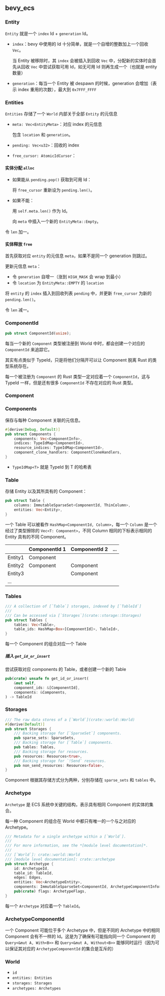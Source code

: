 ## bevy_ecs

### Entity

`Entity` 就是一个 `index` Id + `generation` Id。

- `index`：bevy 中使用的 Id 十分简单，就是一个自增的整数加上一个回收 `Vec`。

    当 Entity 被移除时，其 `index` 会被插入到回收 `Vec` 中，分配新的实体时会首先从回收 `Vec` 中尝试获取可用 Id，如无可用 Id 则再生成一个（也就是 entity 数量）

- `generation`：每当一个 Entity 被 despawn 的时候，generation  会增加（表示 index 重用的次数），最大到 `0x7FFF_FFFF`



### Entities

`Entities` 存储了一个 `World` 内部关于全部 `Entity` 的元信息

- `meta: Vec<EntityMeta>`：对应 index 的元信息

    包含 `location` 和 `generation`。

- `pending: Vec<u32>`：回收的 index
- `free_cursor: AtomicIdCursor`：

#### 实体分配 `alloc`

- 如果能从 `pending.pop()` 获取到可用 Id：

    将 `free_cursor` 重新设为 `pending.len()`。

- 如果不能：

    用 `self.meta.len()` 作为 Id。

    向 `meta` 中插入一个新的 `EntityMeta::Empty`。

令 `len` 加一。

#### 实体释放 `free`

首先获取对应 `entity` 的元信息 `meta`，如果不是同一个 generation 则跳过。

更新元信息 `meta`：

- 令 `generation` 自增一（涨到 `HIGH_MASK` 会 wrap 到最小）
- 令 `location` 为 `EntityMeta::EMPTY` 的 `location`

将 `entity` 的 `index` 插入到回收列表 `pending` 中，并更新 `free_cursor` 为新的 `pending.len()`。

令 `len` 减一。

### ComponentId

```rust
pub struct ComponentId(usize);
```

每当一个新的 `Component` 类型被注册到 World 中时，都会创建一个对应的 `ComponentId` 来追踪它。

其实有点类似于 TypeId，只是将他们分隔开可以让 Component 脱离 Rust 的类型系统存在。

每一个被注册为 `Component` 的 Rust 类型一定对应着一个 `ComponentId`，这与 TypeId 一样，但是还有很多 `ComponentId` 不存在对应的 Rust 类型。

### Component

### Components

保存与每种 Component 关联的元信息。

```rust
#[derive(Debug, Default)]
pub struct Components {
    components: Vec<ComponentInfo>,
    indices: TypeIdMap<ComponentId>,
    resource_indices: TypeIdMap<ComponentId>,
    component_clone_handlers: ComponentCloneHandlers,
}
```

- `TypeIdMap<T>` 就是 TypeId 到 T 的哈希表

### Table

存储 Entity 以及其所具有的 Component：

```rust
pub struct Table {
    columns: ImmutableSparseSet<ComponentId, ThinColumn>,
    entities: Vec<Entity>,
}
```

一个 Table 可以被看作 `HashMap<ComponentId, Column>`，每一个 `Column` 是一个经过了类型擦除的 `Vec<T: Component>`，不同 Column 相同的下标表示相同的 Entity 具有的不同 Component。

|         | ComponentId 1 | ComponentId 2 | ...  |
| ------- | ------------- | ------------- | ---- |
| Entity1 | Component     |               |      |
| Entity2 | Component     | Component     |      |
| Entity3 |               | Component     |      |
| ...     |               |               |      |

### Tables

```rust
/// A collection of [`Table`] storages, indexed by [`TableId`]
///
/// Can be accessed via [`Storages`](crate::storage::Storages)
pub struct Tables {
    tables: Vec<Table>,
    table_ids: HashMap<Box<[ComponentId]>, TableId>,
}
```

每一个 Component 的组合对应一个 Table

##### 插入 `get_id_or_insert`

尝试获取对应 components 的 Table，或者创建一个新的 Table

```rust
pub(crate) unsafe fn get_id_or_insert(
    &mut self,
    component_ids: &[ComponentId],
    components: &Components,
) -> TableId
```

### Storages

```rust
/// The raw data stores of a [`World`](crate::world::World)
#[derive(Default)]
pub struct Storages {
    /// Backing storage for [`SparseSet`] components.
    pub sparse_sets: SparseSets,
    /// Backing storage for [`Table`] components.
    pub tables: Tables,
    /// Backing storage for resources.
    pub resources: Resources<true>,
    /// Backing storage for `!Send` resources.
    pub non_send_resources: Resources<false>,
}
```

Component 根据其存储方式分为两种，分别存储在 `sparse_sets` 和 `tables` 中。

### Archetype

`Archetype` 是 ECS 系统中关键的结构，表示具有相同 Component 的实体的集合。

每一种 Component 的组合在 World 中都只有唯一的一个与之对应的 Archetype。

```rust
/// Metadata for a single archetype within a [`World`].
///
/// For more information, see the *[module level documentation]*.
///
/// [`World`]: crate::world::World
/// [module level documentation]: crate::archetype
pub struct Archetype {
    id: ArchetypeId,
    table_id: TableId,
    edges: Edges,
    entities: Vec<ArchetypeEntity>,
    components: ImmutableSparseSet<ComponentId, ArchetypeComponentInfo>,
    pub(crate) flags: ArchetypeFlags,
}
```

每一个 `Archetype` 对应着一个 `TableId`。



### ArchetypeComponentId

一个 Component 可能位于多个 Archetype 中，但是不同的 Archetype 中的相同 Component 会有不一样的 Id。这是为了确保有可能指向同一个 Component 的 `Query<&mut A, With<B>>` 和 `Query<&mut A, Without<B>>` 能够同时运行（因为可以保证其对应的 `ArchetypeComponentId` 的集合是互斥的）

### World

- `id`
- `entities: Entities`
- `storages: Storages`
- `archetypes: Archetypes`
